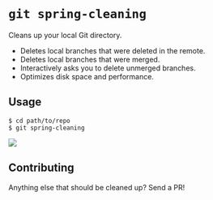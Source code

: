 `git spring-cleaning`
=====================

Cleans up your local Git directory.

- Deletes local branches that were deleted in the remote.
- Deletes local branches that were merged.
- Interactively asks you to delete unmerged branches.
- Optimizes disk space and performance.


Usage
-----

```
$ cd path/to/repo
$ git spring-cleaning
```

![](https://rawgithub.com/djanowski/git-spring-cleaning/master/screencast.gif)


Contributing
------------

Anything else that should be cleaned up? Send a PR!

